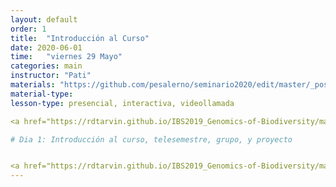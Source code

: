 ```yaml
---
layout: default
order: 1
title:  "Introducción al Curso"
date: 2020-06-01
time:   "viernes 29 Mayo"
categories: main
instructor: "Pati"
materials: "https://github.com/pesalerno/seminario2020/edit/master/_posts/2020-05-29-1_intro.md"
material-type:
lesson-type: presencial, interactiva, videollamada

<a href="https://rdtarvin.github.io/IBS2019_Genomics-of-Biodiversity/main/2019/08/05/01-introduction.html"><button>Actividad Anterior</button></a>		<a href="https://pesalerno.github.io/seminario2020/"><button>Inicio</button></a>    <a href="https://rdtarvin.github.io/IBS2019_Genomics-of-Biodiversity/main/2019/08/05/05-stacks-epi.html"><button>Siguiente Actividad</button></a>

# Dia 1: Introducción al curso, telesemestre, grupo, y proyecto


<a href="https://rdtarvin.github.io/IBS2019_Genomics-of-Biodiversity/main/2019/08/05/01-introduction.html"><button>Actividad Anterior</button></a>		<a href="https://pesalerno.github.io/seminario2020/"><button>Inicio</button></a>    <a href="https://rdtarvin.github.io/IBS2019_Genomics-of-Biodiversity/main/2019/08/05/05-stacks-epi.html"><button>Siguiente Actividad</button></a>
---
```

